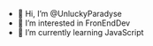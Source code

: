 - 👋 Hi, I’m @UnluckyParadyse
- 👀 I’m interested in FronEndDev
- 🌱 I’m currently learning JavaScript

<!---
UnluckyParadyse/UnluckyParadyse is a ✨ special ✨ repository because its `README.md` (this file) appears on your GitHub profile.
You can click the Preview link to take a look at your changes.
--->
